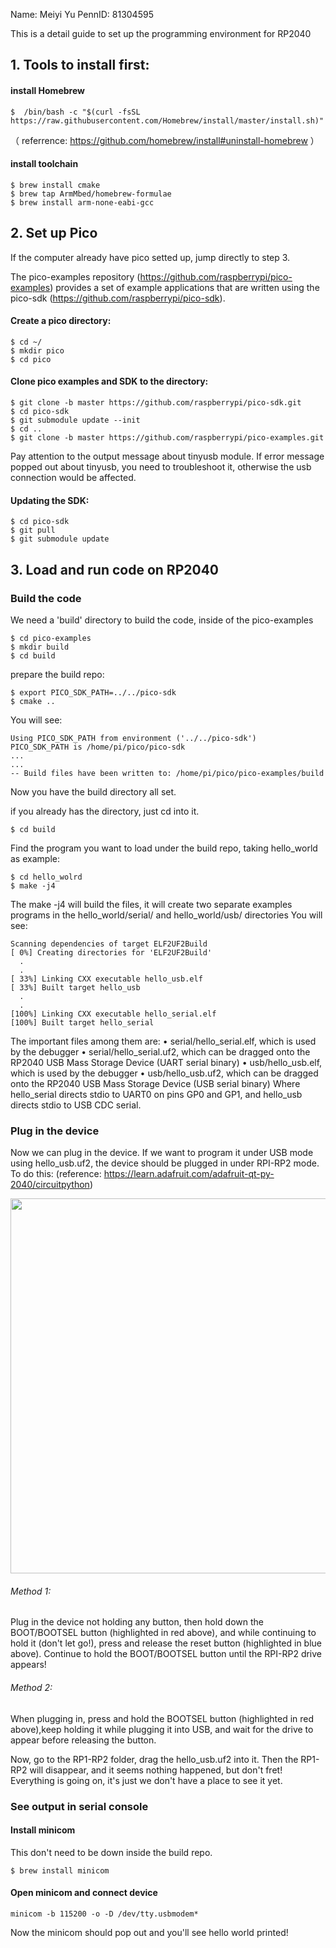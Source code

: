 Name: Meiyi Yu
PennID: 81304595

This is a detail guide to set up the programming environment for RP2040

## 1. Tools to install first:
#### install Homebrew
```
$  /bin/bash -c "$(curl -fsSL
https://raw.githubusercontent.com/Homebrew/install/master/install.sh)"
```
（ referrence: https://github.com/homebrew/install#uninstall-homebrew ）

#### install toolchain
```
$ brew install cmake
$ brew tap ArmMbed/homebrew-formulae
$ brew install arm-none-eabi-gcc
```

## 2. Set up Pico
If the computer already have pico setted up, jump directly to step 3.

The pico-examples repository (https://github.com/raspberrypi/pico-examples) provides a set of example applications
that are written using the pico-sdk (https://github.com/raspberrypi/pico-sdk). 

#### Create a pico directory:
```
$ cd ~/
$ mkdir pico
$ cd pico
```
#### Clone pico examples and SDK to the directory:
```
$ git clone -b master https://github.com/raspberrypi/pico-sdk.git
$ cd pico-sdk
$ git submodule update --init
$ cd ..
$ git clone -b master https://github.com/raspberrypi/pico-examples.git
```
Pay attention to the output message about tinyusb module. If error message popped out about tinyusb, you need to troubleshoot it, otherwise the usb connection would be affected.

#### Updating the SDK:
```
$ cd pico-sdk
$ git pull
$ git submodule update
```

## 3. Load and run code on RP2040
### Build the code
We need a 'build' directory to build the code, inside of the pico-examples
```
$ cd pico-examples
$ mkdir build
$ cd build
```
prepare the build repo:
```
$ export PICO_SDK_PATH=../../pico-sdk
$ cmake ..
```
You will see:
```
Using PICO_SDK_PATH from environment ('../../pico-sdk')
PICO_SDK_PATH is /home/pi/pico/pico-sdk
...
...
-- Build files have been written to: /home/pi/pico/pico-examples/build
```
Now you have the build directory all set.

if you already has the directory, just cd into it.
```
$ cd build
```
Find the program you want to load under the build repo, taking hello_world as example:
```
$ cd hello_wolrd
$ make -j4
```
The make -j4 will build the files, it will create two separate examples programs in the hello_world/serial/ and hello_world/usb/ directories
You will see:
```
Scanning dependencies of target ELF2UF2Build
[ 0%] Creating directories for 'ELF2UF2Build'
  .
  .
[ 33%] Linking CXX executable hello_usb.elf
[ 33%] Built target hello_usb
  .
  .
[100%] Linking CXX executable hello_serial.elf
[100%] Built target hello_serial
```
The important files among them are:
• serial/hello_serial.elf, which is used by the debugger
• serial/hello_serial.uf2, which can be dragged onto the RP2040 USB Mass Storage Device (UART serial binary)
• usb/hello_usb.elf, which is used by the debugger
• usb/hello_usb.uf2, which can be dragged onto the RP2040 USB Mass Storage Device (USB serial binary)
Where hello_serial directs stdio to UART0 on pins GP0 and GP1, and hello_usb directs stdio to USB CDC serial.

### Plug in the device 
Now we can plug in the device. If we want to program it under USB mode using hello_usb.uf2, the device should be plugged in under RPI-RP2 mode. To do this:
(reference: https://learn.adafruit.com/adafruit-qt-py-2040/circuitpython)

<img src="https://user-images.githubusercontent.com/84453030/194796162-8852026f-2ab3-4162-b41d-a462956adac9.png" width="600" >

###### Method 1: 
Plug in the device not holding any button, then hold down the BOOT/BOOTSEL button (highlighted in red above), and while continuing to hold it (don't let go!), press and release the reset button (highlighted in blue above). Continue to hold the BOOT/BOOTSEL button until the RPI-RP2 drive appears!
###### Method 2: 
When plugging in, press and hold the BOOTSEL button (highlighted in red above),keep holding it while plugging it into USB, and wait for the drive to appear before releasing the button.

Now, go to the RP1-RP2 folder, drag the hello_usb.uf2 into it. Then the RP1-RP2 will disappear, and it seems nothing happened, but don't fret! Everything is going on, it's just we don't have a place to see it yet.

### See output in serial console
#### Install minicom
This don't need to be down inside the build repo.

```
$ brew install minicom
```
#### Open minicom and connect device
```
minicom -b 115200 -o -D /dev/tty.usbmodem*
```

Now the minicom should pop out and you'll see hello world printed!















